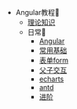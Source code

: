 <!-- * [Home](/) -->

* Angular教程📕
    * [理论知识](Angular/) 
    * 日常📕
        * [Angular](Angular/angular.md) 
        * [常用基础](Angular/basics.md) 
        * [表单form](Angular/form.md) 
        * [父子交互](Angular/interaction.md) 
        * [echarts](Angular/echart.md) 
        * [antd](Angular/AntdThemes.md) 
        * [进阶](Angular/Preintermediate.md) 

<!-- * [React](React/)
* [Vue](Vue/) -->




<!-- * [docsify](docsify/ "Docsify-我的配置")
* [教程](docsify/course.md "Docsify-简单教程") -->


